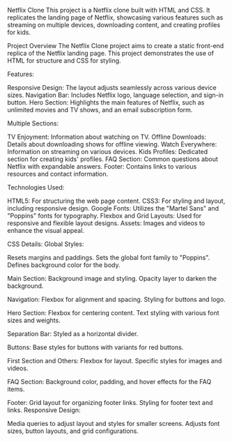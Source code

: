 Netflix Clone
This project is a Netflix clone built with HTML and CSS. It replicates the landing page of Netflix, showcasing various features such as streaming on multiple devices, downloading content, and creating profiles for kids.

Project Overview
The Netflix Clone project aims to create a static front-end replica of the Netflix landing page. This project demonstrates the use of HTML for structure and CSS for styling.

Features:

Responsive Design: The layout adjusts seamlessly across various device sizes.
Navigation Bar: Includes Netflix logo, language selection, and sign-in button.
Hero Section: Highlights the main features of Netflix, such as unlimited movies and TV shows, and an email subscription form.

Multiple Sections:

TV Enjoyment: Information about watching on TV.
Offline Downloads: Details about downloading shows for offline viewing.
Watch Everywhere: Information on streaming on various devices.
Kids Profiles: Dedicated section for creating kids' profiles.
FAQ Section: Common questions about Netflix with expandable answers.
Footer: Contains links to various resources and contact information.

Technologies Used:

HTML5: For structuring the web page content.
CSS3: For styling and layout, including responsive design.
Google Fonts: Utilizes the "Martel Sans" and "Poppins" fonts for typography.
Flexbox and Grid Layouts: Used for responsive and flexible layout designs.
Assets: Images and videos to enhance the visual appeal.

CSS Details:
Global Styles:

Resets margins and paddings.
Sets the global font family to "Poppins".
Defines background color for the body.

Main Section:
Background image and styling.
Opacity layer to darken the background.

Navigation:
Flexbox for alignment and spacing.
Styling for buttons and logo.

Hero Section:
Flexbox for centering content.
Text styling with various font sizes and weights.

Separation Bar:
Styled as a horizontal divider.

Buttons:
Base styles for buttons with variants for red buttons.

First Section and Others:
Flexbox for layout.
Specific styles for images and videos.

FAQ Section:
Background color, padding, and hover effects for the FAQ items.

Footer:
Grid layout for organizing footer links.
Styling for footer text and links.
Responsive Design:

Media queries to adjust layout and styles for smaller screens.
Adjusts font sizes, button layouts, and grid configurations.
